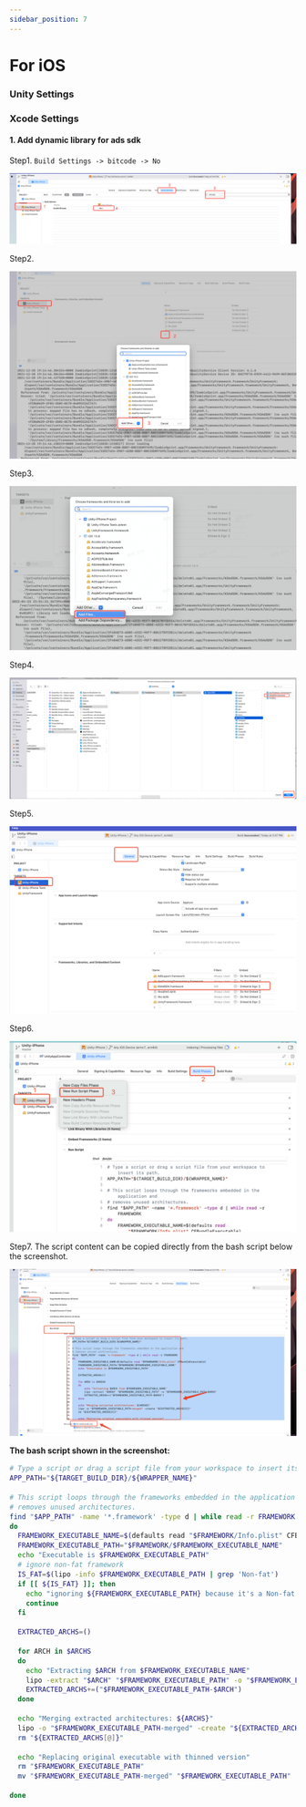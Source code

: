 ```yaml
---
sidebar_position: 7
---
```


# For iOS
### Unity Settings   
### Xcode Settings   
#### 1. Add dynamic library for ads sdk   

Step1. `Build Settings -> bitcode -> No`

![ks_02_re01](/img/tkg/sdk-config/projectsettings/ks_02_re01.png)

Step2.    

![ks_03_re02](/img/tkg/sdk-config/projectsettings/ks_03_re02.png)

Step3.    

![ks_04_re03](/img/tkg/sdk-config/projectsettings/ks_04_re03.jpeg)

Step4.   

![ks_05_re04](/img/tkg/sdk-config/projectsettings/ks_05_re04.png)

Step5.   

![ks_06_re05](/img/tkg/sdk-config/projectsettings/ks_06_re05.png)
   
Step6.     

![ks_07_re06](/img/tkg/sdk-config/projectsettings/ks_07_re06.png)   

Step7. The script content can be copied directly from the bash script below the screenshot.    

![ks_08_re07](/img/tkg/sdk-config/projectsettings/ks_08_re07.png)

**The bash script shown in the screenshot:**

```bash
# Type a script or drag a script file from your workspace to insert its path.
APP_PATH="${TARGET_BUILD_DIR}/${WRAPPER_NAME}"

# This script loops through the frameworks embedded in the application and
# removes unused architectures.
find "$APP_PATH" -name '*.framework' -type d | while read -r FRAMEWORK
do
  FRAMEWORK_EXECUTABLE_NAME=$(defaults read "$FRAMEWORK/Info.plist" CFBundleExecutable)
  FRAMEWORK_EXECUTABLE_PATH="$FRAMEWORK/$FRAMEWORK_EXECUTABLE_NAME"
  echo "Executable is $FRAMEWORK_EXECUTABLE_PATH"
  # ignore non-fat framework
  IS_FAT=$(lipo -info $FRAMEWORK_EXECUTABLE_PATH | grep 'Non-fat')
  if [[ ${IS_FAT} ]]; then
    echo "ignoring ${FRAMEWORK_EXECUTABLE_PATH} because it's a Non-fat binary"
    continue
  fi

  EXTRACTED_ARCHS=()

  for ARCH in $ARCHS
  do
    echo "Extracting $ARCH from $FRAMEWORK_EXECUTABLE_NAME"
    lipo -extract "$ARCH" "$FRAMEWORK_EXECUTABLE_PATH" -o "$FRAMEWORK_EXECUTABLE_PATH-$ARCH"
    EXTRACTED_ARCHS+=("$FRAMEWORK_EXECUTABLE_PATH-$ARCH")
  done

  echo "Merging extracted architectures: ${ARCHS}"
  lipo -o "$FRAMEWORK_EXECUTABLE_PATH-merged" -create "${EXTRACTED_ARCHS[@]}"
  rm "${EXTRACTED_ARCHS[@]}"

  echo "Replacing original executable with thinned version"
  rm "$FRAMEWORK_EXECUTABLE_PATH"
  mv "$FRAMEWORK_EXECUTABLE_PATH-merged" "$FRAMEWORK_EXECUTABLE_PATH"

done
```
